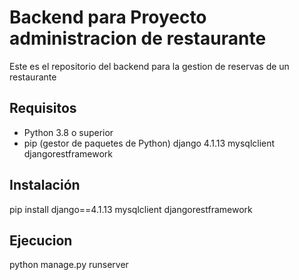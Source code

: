 # Backend para Proyecto administracion de restaurante
Este es el repositorio del backend para la gestion de reservas de un restaurante

## Requisitos

- Python 3.8 o superior
- pip (gestor de paquetes de Python)
  django 4.1.13
  mysqlclient
  djangorestframework

## Instalación

pip install django==4.1.13 mysqlclient djangorestframework

## Ejecucion

python manage.py runserver

